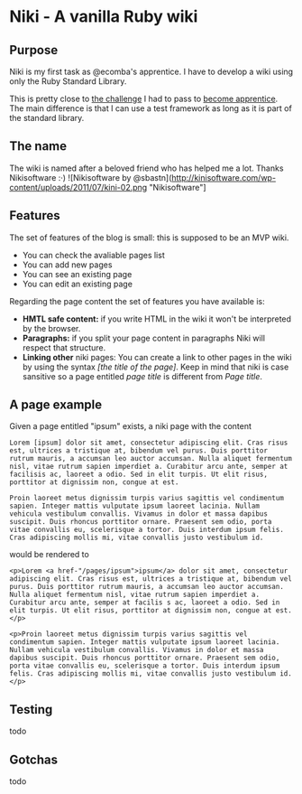 Niki - A vanilla Ruby wiki
==========================

Purpose
-------
Niki is my first task as @ecomba's apprentice. I have to develop a wiki using only the Ruby Standard Library.

This is pretty close to [the challenge](http://github.com/jacegu/apprentice_challenge) I had to pass to [become apprentice](http://ecomba.org/blog/2011/05/15/the-apprentice/). The main difference is that I can use a test framework as long as it is part of the standard library.

The name
--------
The wiki is named after a beloved friend who has helped me a lot. Thanks Nikisoftware :·)
![Nikisoftware by @sbastn](http://kinisoftware.com/wp-content/uploads/2011/07/kini-02.png "Nikisoftware"]

Features
--------
The set of features of the blog is small: this is supposed to be an MVP wiki.
- You can check the avaliable pages list
- You can add new pages
- You can see an existing page
- You can edit an existing page

Regarding the page content the set of features you have available is:
- **HMTL safe content:** if you write HTML in the wiki it won't be interpreted by the browser.
- **Paragraphs:** if you split your page content in paragraphs Niki will respect that structure.
- **Linking other** niki pages: You can create a link to other pages in the wiki by using the syntax *[the title of the page]*. Keep in mind that niki is case sansitive so a page entitled *page title* is different from *Page title*.


A page example
-------------
Given a page entitled "ipsum" exists, a niki page with the content

    Lorem [ipsum] dolor sit amet, consectetur adipiscing elit. Cras risus est, ultrices a tristique at, bibendum vel purus. Duis porttitor rutrum mauris, a accumsan leo auctor accumsan. Nulla aliquet fermentum nisl, vitae rutrum sapien imperdiet a. Curabitur arcu ante, semper at facilisis ac, laoreet a odio. Sed in elit turpis. Ut elit risus, porttitor at dignissim non, congue at est.

    Proin laoreet metus dignissim turpis varius sagittis vel condimentum sapien. Integer mattis vulputate ipsum laoreet lacinia. Nullam vehicula vestibulum convallis. Vivamus in dolor et massa dapibus suscipit. Duis rhoncus porttitor ornare. Praesent sem odio, porta vitae convallis eu, scelerisque a tortor. Duis interdum ipsum felis. Cras adipiscing mollis mi, vitae convallis justo vestibulum id.

would be rendered to

    <p>Lorem <a href-"/pages/ipsum">ipsum</a> dolor sit amet, consectetur adipiscing elit. Cras risus est, ultrices a tristique at, bibendum vel purus. Duis porttitor rutrum mauris, a accumsan leo auctor accumsan. Nulla aliquet fermentum nisl, vitae rutrum sapien imperdiet a. Curabitur arcu ante, semper at facilis s ac, laoreet a odio. Sed in elit turpis. Ut elit risus, porttitor at dignissim non, congue at est.</p>

    <p>Proin laoreet metus dignissim turpis varius sagittis vel condimentum sapien. Integer mattis vulputate ipsum laoreet lacinia. Nullam vehicula vestibulum convallis. Vivamus in dolor et massa dapibus suscipit. Duis rhoncus porttitor ornare. Praesent sem odio, porta vitae convallis eu, scelerisque a tortor. Duis interdum ipsum felis. Cras adipiscing mollis mi, vitae convallis justo vestibulum id.</p>

Testing
-------
todo

Gotchas
-------
todo
